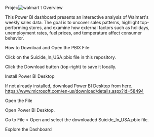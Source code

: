 
Projec![walmart](https://github.com/user-attachments/assets/b0bbd781-ba7d-4a61-8422-40cfe8915693)
t Overview

This Power BI dashboard presents an interactive analysis of Walmart's weekly sales data. The goal is to uncover sales patterns, highlight top-performing stores, and examine how external factors such as holidays, unemployment rates, fuel prices, and temperature affect consumer behavior.


How to Download and Open the PBIX File

Click on the Suicide_In_USA.pbix file in this repository.

Click the Download button (top-right) to save it locally.

Install Power BI Desktop

If not already installed, download Power BI Desktop from here. https://www.microsoft.com/en-us/download/details.aspx?id=58494

Open the File

Open Power BI Desktop.

Go to File > Open and select the downloaded Suicide_In_USA.pbix file.

Explore the Dashboard
